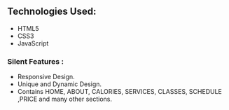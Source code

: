 
## Technologies Used:

* HTML5
* CSS3
* JavaScript

### Silent Features :

* Responsive Design.
* Unique and Dynamic Design.
* Contains HOME, ABOUT, CALORIES, SERVICES, CLASSES, SCHEDULE ,PRICE and many other sections.



